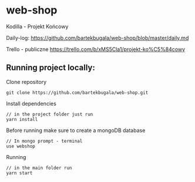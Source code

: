 # web-shop

Kodilla - Projekt Końcowy

Daily-log:
https://github.com/bartekbugala/web-shop/blob/master/daily.md

Trello - publiczne
https://trello.com/b/xMS5Cla1/projekt-ko%C5%84cowy

## Running project locally:

Clone repository

```
git clone https://github.com/bartekbugala/web-shop.git
```

Install dependencies

```
// in the project folder just run
yarn install
```

Before running make sure to create a mongoDB database

```
// In mongo prompt - terminal
use webshop
```

Running

```
// in the main folder run
yarn start
```
